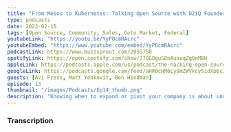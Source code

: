 ```yaml
---
title: "From Mesos to Kubernetes: Talking Open Source with D2iQ Founder Ben Hindman"
type: podcasts
date: 2023-02-15
tags: [Open Source, Community, Sales, Goto Market, Federal]
youtubeLink: "https://youtu.be/YyPOcmRAcrc"
youtubeEmbed: "https://www.youtube.com/embed/YyPOcmRAcrc"
podcastLink: https://www.buzzsprout.com/2055750
spotifyLink: https://open.spotify.com/show/77QGOguS8nAuauqZg0nMBH
appleLink: https://podcasts.apple.com/us/podcast/the-hacking-open-source-business-podcast/id1647254490
googleLink: https://podcasts.google.com/feed/aHR0cHM6Ly9mZWVkcy5idXp6c3Byb3V0LmNvbS8yMDU1NzUwLnJzcw
guests: [Avi Press, Matt Yonkovit, Ben Hindman]
episode: 13
thumbnail: "/images/Podcasts/Ep14_thumb.png"
description: "Knowing when to expand or pivot your company is about understanding the market and getting the timing right. Ben Hindman founder of D2iQ, joins Avi Press and Matt Yonkovit on episode 14 of the Hacking Open Source Business Podcast and talks about the journey of starting a company around Mesos ( Mesosphere ) to including Kubernetes and rebranding ( D2IQ ).  Ben gives us insight into working with foundations, starting a new company, choosing open source, and more!"
---
```



###  Transcription  ###

